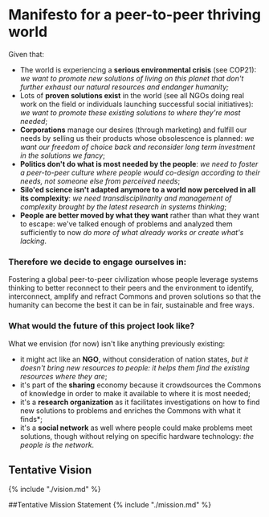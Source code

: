 # Manifesto for a peer-to-peer thriving world

Given that:

- The world is experiencing a **serious environmental crisis** (see COP21): *we want to promote new solutions of living on this planet that don't further exhaust our natural resources and endanger humanity;*
- Lots of **proven solutions exist** in the world (see all NGOs doing real work on the field or individuals launching successful social initiatives): *we want to promote these existing solutions to where they're most needed*;
- **Corporations** manage our desires (through marketing) and fulfill our needs by selling us their products whose obsolescence is planned: *we want our freedom of choice back and reconsider long term investment in the solutions we fancy*;
- **Politics don't do what is most needed by the people**: *we need to foster a peer-to-peer culture where people would co-design according to their needs, not someone else from perceived needs*;
- **Silo'ed science isn't adapted anymore to a world now perceived in all its complexity**: *we need transdisciplinarity and management of complexity brought by the latest research in systems thinking*;
- **People are better moved by what they want** rather than what they want to escape: we've talked enough of problems and analyzed them sufficiently to now *do more of what already works or create what's lacking*.

### Therefore we decide to engage ourselves in:
Fostering a global peer-to-peer civilization whose people leverage systems thinking to better reconnect to their peers and the environment to identify, interconnect, amplify and refract Commons and proven solutions so that the humanity can become the best it can be in fair, sustainable and free ways.

### What would the future of this project look like?

What we envision (for now) isn't like anything previously existing:
* it might act like an **NGO**, without consideration of nation states, *but it doesn't bring new resources to people: it helps them find the existing resources where they are*; 
* it's part of the **sharing** economy because it crowdsources the Commons of knowledge in order to make it available to where it is most needed;
* it's a **research organization** as it facilitates investigations on how to find new solutions to problems and enriches the Commons with what it finds*;
* it's a **social network** as well where people could make problems meet solutions, though without relying on specific hardware technology: *the people is the network*.


## Tentative Vision
{% include "./vision.md" %}

##Tentative Mission Statement
{% include "./mission.md" %}